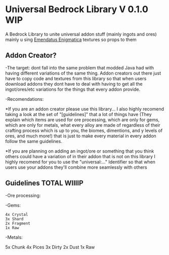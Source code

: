 # Universal Bedrock Library V 0.1.0 WIP
 A Bedrock Library to unite universal addon stuff (mainly ingots and ores)
 mainly u sing [Emendatus Enigmatica](https://github.com/Ridanisaurus/EmendatusEnigmatica) textures so props to them

## Addon Creator?
 -The target: dont fall into the same problem that modded Java had with having different variations of the same thing. Addon creators out there just have to copy code and textures from this library so that when users download addons they dont have to deal with having to get all the ingot/ores/etc variations for the things that every addon provide. 
 
 -Recomendations: 
 
 *If you are an addon creator please use this library... I also highly recomend taking a look at the set of "[guidelines]" that a lot of things have (They explain which items are used for ore processing, which are only for gems, which are only for metals, what every alloy are made of regardless of their crafting process which is up to you, the biomes, dimentions, and y levels of ores, and much more!) that is just to make every material in every addon follow the same guidelines. 
 
 *If you are planning on adding an ingot/ore or something that you think others could have a variation of in their addon that is not on this library I highly recomend for you to use the "universal:..." Identifier so that when users use your addons they'll combine more seamlessly with others 

## Guidelines TOTAL WIIIIP

-Ore processing:

-Gems:

    4x Crystal
    3x Shard
    2x Fragment
    1x Raw

-Metals:

5x Chunk
4x Pices
3x Dirty
2x Dust
1x Raw